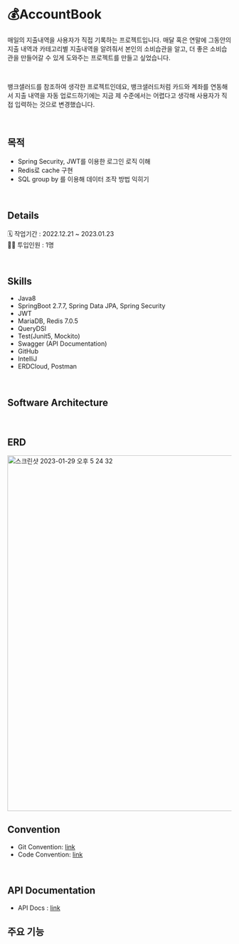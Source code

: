 # 💰AccountBook 

매일의 지출내역을 사용자가 직접 기록하는 프로젝트입니다.
매달 혹은 연말에 그동안의 지출 내역과 카테고리별 지출내역을 알려줘서 본인의 소비습관을 알고, 더 좋은 소비습관을 만들어갈 수 있게 도와주는 프로젝트를 만들고 싶었습니다.

</br>

뱅크샐러드를 참조하여 생각한 프로젝트인데요, 뱅크샐러드처럼 카드와 계좌를 연동해서 지출 내역을 자동 업로드하기에는 지금 제 수준에서는 어렵다고 생각해 사용자가 직접 입력하는 것으로 변경했습니다.

</br>

## 목적 
* Spring Security, JWT를 이용한 로그인 로직 이해 
* Redis로 cache 구현 
* SQL group by 를 이용해 데이터 조작 방법 익히기 

</br>

## Details
🗓️ 작업기간 : 2022.12.21 ~ 2023.01.23
</br>
👨‍💻 투입인원 : 1명

</br>

## Skills

- Java8
- SpringBoot 2.7.7, Spring Data JPA, Spring Security
- JWT
- MariaDB, Redis 7.0.5
- QueryDSl
- Test(Junit5, Mockito)
- Swagger (API Documentation)
- GitHub 
- IntelliJ
- ERDCloud, Postman 

</br>

## Software Architecture


</br>

## ERD
<img width="800" alt="스크린샷 2023-01-29 오후 5 24 32" src="https://user-images.githubusercontent.com/81020108/215315154-d19975ed-f604-4592-9b10-e74d6469f6f2.png">

</br>

## Convention
- Git Convention: [link](https://mixed-leotard-ccd.notion.site/Code-Convention-791c4d57f67f43b88b14d73a2688d4fa)
- Code Convention: [link](https://mixed-leotard-ccd.notion.site/Git-Convention-7f6d010fb870485ba4b152a37a274cec)

</br>

## API Documentation
- API Docs : [link](https://mixed-leotard-ccd.notion.site/API-84da8d061e894bcfa5aecddadc2bc79c)

## 주요 기능 


